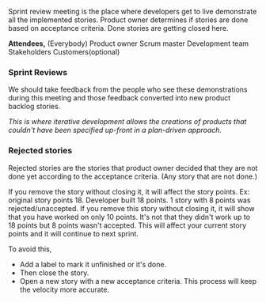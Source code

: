 Sprint review meeting is the place where developers get to live demonstrate all the implemented stories. Product owner determines if stories are done based on acceptance criteria. Done stories are getting closed here. 

**Attendees,**
(Everybody)
	Product owner
	Scrum master
	Development team
	Stakeholders
	Customers(optional)

### Sprint Reviews
We should take feedback from the people who see these demonstrations during this meeting and those feedback converted into new product backlog stories.

*This is where iterative development allows the creations of products that couldn't have been specified up-front in a plan-driven approach.*

### Rejected stories
Rejected stories are the stories that product owner decided that they are not done yet according to the acceptance criteria. (Any story that are not done.)

If you remove the story without closing it, it will affect the story points.
Ex: 
	original story points 18.
	Developer built 18 points. 
	1 story with 8 points was rejected/unaccepted.
If you remove this story without closing it, it will show that you have worked on only 10 points. It's not that they didn't work up to 18 points but 8 points wasn't accepted. This will affect your current story points and it will continue to next sprint. 

To avoid this,
- Add a label to mark it unfinished or it's done.
- Then close the story.
- Open a new story with a new acceptance criteria. 
This process will keep the velocity more accurate. 
